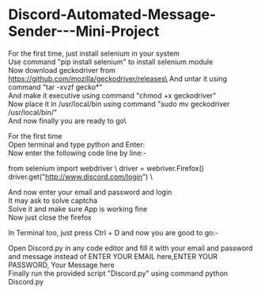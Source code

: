 # Discord-Automated-Message-Sender---Mini-Project
For the first time, just install selenium in your system\
Use command "pip install selenium" to install selenium module\
Now download geckodriver from https://github.com/mozilla/geckodriver/releases\ 
And untar it using command "tar -xvzf gecko*"\
And make it executive using command "chmod +x geckodriver"\
Now place it in /usr/local/bin using command "sudo mv geckodriver /usr/local/bin/"\
And now finally you are ready to go\



For the first time\
Open terminal and type python and Enter: \
Now enter the following code line by line:- 

from selenium import webdriver \ 
driver = webriver.Firefox() \
driver.get("http://www.discord.com/login") \



And now enter your email and password and login \
It may ask to solve captcha \
Solve it and make sure App is working fine \
Now just close the firefox

In Terminal too, just press Ctrl + D and now you are good to go:- 

Open Discord.py in any code editor and fill it with your email and password and message instead of ENTER YOUR EMAIL here,ENTER YOUR PASSWORD, Your Message  here\
Finally run the provided script "Discord.py" using command python Discord.py

